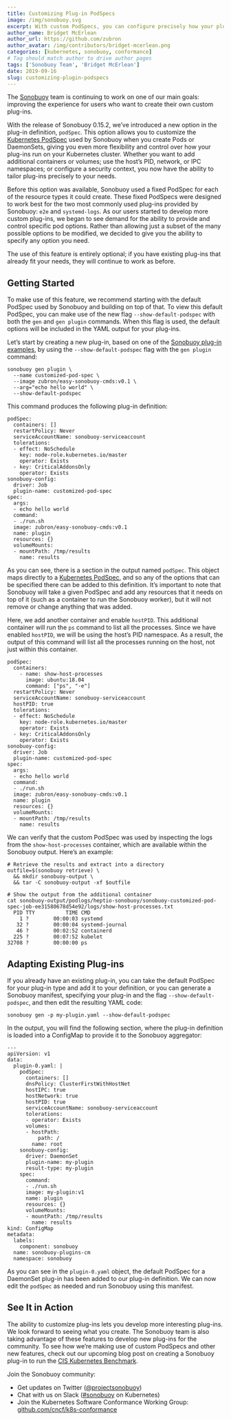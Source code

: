 ```yaml
---
title: Customizing Plug-in PodSpecs
image: /img/sonobuoy.svg
excerpt: With custom PodSpecs, you can configure precisely how your plug-ins run on your Kubernetes cluster
author_name: Bridget McErlean
author_url: https://github.com/zubron
author_avatar: /img/contributors/bridget-mcerlean.png
categories: [kubernetes, sonobuoy, conformance]
# Tag should match author to drive author pages
tags: ['Sonobuoy Team', 'Bridget McErlean']
date: 2019-09-16
slug: customizing-plugin-podspecs
---
```


The [Sonobuoy][github] team is continuing to work on one of our main goals: improving the experience for users who want to create their own custom plug-ins.

With the release of Sonobuoy 0.15.2, we’ve introduced a new option in the plug-in definition, `podSpec`.
This option allows you to customize the [Kubernetes PodSpec][kubernetes-podspec] used by Sonobuoy when you create Pods or DaemonSets, giving you even more flexibility and control over how your plug-ins run on your Kubernetes cluster.
Whether you want to add additional containers or volumes; use the host’s PID, network, or IPC namespaces; or configure a security context, you now have the ability to tailor plug-ins precisely to your needs.


Before this option was available, Sonobuoy used a fixed PodSpec for each of the resource types it could create.
These fixed PodSpecs were designed to work best for the two most commonly used plug-ins provided by Sonobuoy: `e2e` and `systemd-logs`.
As our users started to develop more custom plug-ins, we began to see demand for the ability to provide and control specific pod options.
Rather than allowing just a subset of the many possible options to be modified, we decided to give you the ability to specify any option you need.

The use of this feature is entirely optional; if you have existing plug-ins that already fit your needs, they will continue to work as before.

## Getting Started

To make use of this feature, we recommend starting with the default PodSpec used by Sonobuoy and building on top of that.
To view this default PodSpec, you can make use of the new flag `--show-default-podspec` with both the `gen` and `gen plugin` commands.
When this flag is used, the default options will be included in the YAML output for your plug-ins.

Let’s start by creating a new plug-in, based on one of the [Sonobuoy plug-in examples][sonobuoy-examples], by using the `--show-default-podspec` flag with the `gen plugin` command:

```
sonobuoy gen plugin \
  --name customized-pod-spec \
  --image zubron/easy-sonobuoy-cmds:v0.1 \
  --arg="echo hello world" \
  --show-default-podspec
```

This command produces the following plug-in definition:

```
podSpec:
  containers: []
  restartPolicy: Never
  serviceAccountName: sonobuoy-serviceaccount
  tolerations:
  - effect: NoSchedule
    key: node-role.kubernetes.io/master
    operator: Exists
  - key: CriticalAddonsOnly
    operator: Exists
sonobuoy-config:
  driver: Job
  plugin-name: customized-pod-spec
spec:
  args:
  - echo hello world
  command:
  - ./run.sh
  image: zubron/easy-sonobuoy-cmds:v0.1
  name: plugin
  resources: {}
  volumeMounts:
  - mountPath: /tmp/results
    name: results
```

As you can see, there is a section in the output named `podSpec`.
This object maps directly to a [Kubernetes PodSpec][kubernetes-podspec], and so any of the options that can be specified there can be added to this definition.
It’s important to note that Sonobuoy will take a given PodSpec and add any resources that it needs on top of it (such as a container to run the Sonobuoy worker), but it will not remove or change anything that was added.

Here, we add another container and enable `hostPID`.
This additional container will run the `ps` command to list all the processes.
Since we have enabled `hostPID`, we will be using the host’s PID namespace.
As a result, the output of this command will list all the processes running on the host, not just within this container.

```
podSpec:
  containers:
    - name: show-host-processes
      image: ubuntu:18.04
      command: ["ps", "-e"]
  restartPolicy: Never
  serviceAccountName: sonobuoy-serviceaccount
  hostPID: true
  tolerations:
  - effect: NoSchedule
    key: node-role.kubernetes.io/master
    operator: Exists
  - key: CriticalAddonsOnly
    operator: Exists
sonobuoy-config:
  driver: Job
  plugin-name: customized-pod-spec
spec:
  args:
  - echo hello world
  command:
  - ./run.sh
  image: zubron/easy-sonobuoy-cmds:v0.1
  name: plugin
  resources: {}
  volumeMounts:
  - mountPath: /tmp/results
    name: results
```

We can verify that the custom PodSpec was used by inspecting the logs from the `show-host-processes` container, which are available within the Sonobuoy output. Here’s an example:

```
# Retrieve the results and extract into a directory
outfile=$(sonobuoy retrieve) \
  && mkdir sonobuoy-output \
  && tar -C sonobuoy-output -xf $outfile

# Show the output from the additional container
cat sonobuoy-output/podlogs/heptio-sonobuoy/sonobuoy-customized-pod-spec-job-ee31580678d54e92/logs/show-host-processes.txt
  PID TTY          TIME CMD
    1 ?        00:00:03 systemd
   32 ?        00:00:04 systemd-journal
   46 ?        00:02:52 containerd
  225 ?        00:07:52 kubelet
32708 ?        00:00:00 ps
```

## Adapting Existing Plug-ins

If you already have an existing plug-in, you can take the default PodSpec for your plug-in type and add it to your definition, or you can generate a Sonobuoy manifest, specifying your plug-in and the flag `--show-default-podspec`, and then edit the resulting YAML code:

```
sonobuoy gen -p my-plugin.yaml --show-default-podspec
```

In the output, you will find the following section, where the plug-in definition is loaded into a ConfigMap to provide it to the Sonobuoy aggregator:

```
---
apiVersion: v1
data:
  plugin-0.yaml: |
    podSpec:
      containers: []
      dnsPolicy: ClusterFirstWithHostNet
      hostIPC: true
      hostNetwork: true
      hostPID: true
      serviceAccountName: sonobuoy-serviceaccount
      tolerations:
      - operator: Exists
      volumes:
      - hostPath:
          path: /
        name: root
    sonobuoy-config:
      driver: DaemonSet
      plugin-name: my-plugin
      result-type: my-plugin
    spec:
      command:
      - ./run.sh
      image: my-plugin:v1
      name: plugin
      resources: {}
      volumeMounts:
      - mountPath: /tmp/results
        name: results
kind: ConfigMap
metadata:
  labels:
    component: sonobuoy
  name: sonobuoy-plugins-cm
  namespace: sonobuoy
```

As you can see in the `plugin-0.yaml` object, the default PodSpec for a DaemonSet plug-in has been added to our plug-in definition.
We can now edit the `podSpec` as needed and run Sonobuoy using this manifest.

## See It in Action

The ability to customize plug-ins lets you develop more interesting plug-ins.
We look forward to seeing what you create.
The Sonobuoy team is also taking advantage of these features to develop new plug-ins for the community.
To see how we’re making use of custom PodSpecs and other new features, check out our upcoming blog post on creating a Sonobuoy plug-in to run the [CIS Kubernetes Benchmark][cis-benchmark].


Join the Sonobuoy community:

- Get updates on Twitter ([@projectsonobuoy][twitter])
- Chat with us on Slack ([#sonobuoy][slack] on Kubernetes)
- Join the Kubernetes Software Conformance Working Group: [github.com/cncf/k8s-conformance][conformance-wg]

[kubernetes-podspec]: https://kubernetes.io/docs/reference/generated/kubernetes-api/v1.15/#podspec-v1-core
[sonobuoy-examples]: https://github.com/vmware-tanzu/sonobuoy/tree/master/examples/plugins/cmd-runner
[cis-benchmark]: https://www.cisecurity.org/benchmark/kubernetes/
[twitter]: https://twitter.com/projectsonobuoy
[slack]: https://kubernetes.slack.com/messages/C6L3G051C
[conformance-wg]: https://github.com/cncf/k8s-conformance
[github]: https://github.com/vmware-tanzu/sonobuoy
[cncf]: https://www.cncf.io/certification/software-conformance/
